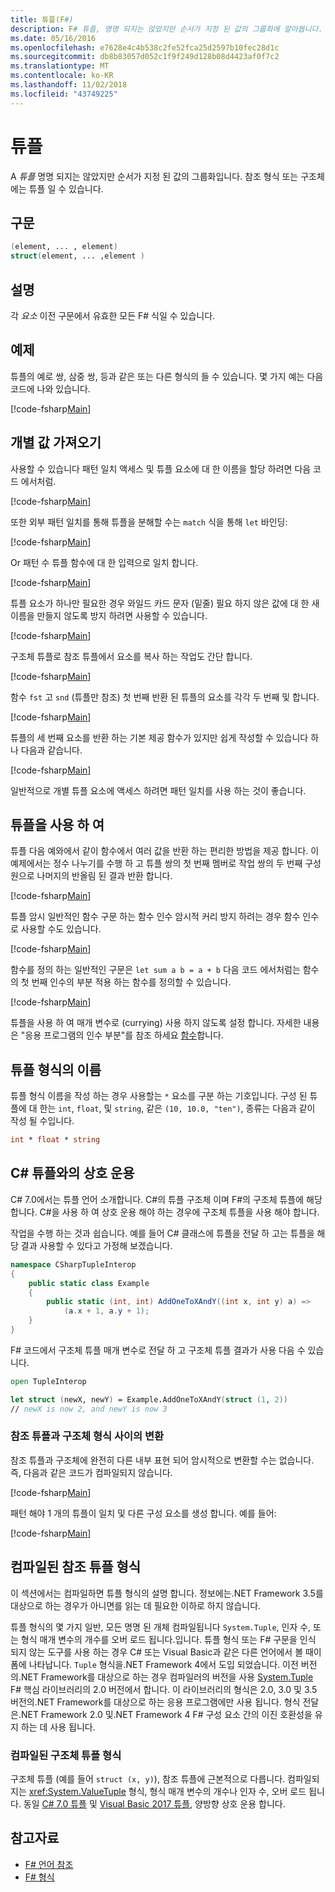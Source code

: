 ```yaml
---
title: 튜플(F#)
description: F# 튜플, 명명 되지는 않았지만 순서가 지정 된 값의 그룹화에 알아봅니다.
ms.date: 05/16/2016
ms.openlocfilehash: e7628e4c4b538c2fe52fca25d2597b10fec28d1c
ms.sourcegitcommit: db8b83057d052c1f9f249d128b08d4423af0f7c2
ms.translationtype: MT
ms.contentlocale: ko-KR
ms.lasthandoff: 11/02/2018
ms.locfileid: "43749225"
---
```

# <a name="tuples"></a>튜플

A *튜플* 명명 되지는 않았지만 순서가 지정 된 값의 그룹화입니다.  참조 형식 또는 구조체에는 튜플 일 수 있습니다.

## <a name="syntax"></a>구문

```fsharp
(element, ... , element)
struct(element, ... ,element )
```

## <a name="remarks"></a>설명

각 *요소* 이전 구문에서 유효한 모든 F# 식일 수 있습니다.

## <a name="examples"></a>예제

튜플의 예로 쌍, 삼중 쌍, 등과 같은 또는 다른 형식의 들 수 있습니다. 몇 가지 예는 다음 코드에 나와 있습니다.

[!code-fsharp[Main](../../../samples/snippets/fsharp/tuples/basic-examples.fsx#L6-L21)]

## <a name="obtaining-individual-values"></a>개별 값 가져오기

사용할 수 있습니다 패턴 일치 액세스 및 튜플 요소에 대 한 이름을 할당 하려면 다음 코드 에서처럼.

[!code-fsharp[Main](../../../samples/snippets/fsharp/tuples/basic-examples.fsx#L27-L29)]

또한 외부 패턴 일치를 통해 튜플을 분해할 수는 `match` 식을 통해 `let` 바인딩:

[!code-fsharp[Main](../../../samples/snippets/fsharp/tuples/basic-examples.fsx#L34-L37)]

Or 패턴 수 튜플 함수에 대 한 입력으로 일치 합니다.

[!code-fsharp[Main](../../../samples/snippets/fsharp/tuples/basic-examples.fsx#L43-L47)]

튜플 요소가 하나만 필요한 경우 와일드 카드 문자 (밑줄) 필요 하지 않은 값에 대 한 새 이름을 만들지 않도록 방지 하려면 사용할 수 있습니다.

[!code-fsharp[Main](../../../samples/snippets/fsharp/tuples/basic-examples.fsx#L53-L54)]

구조체 튜플로 참조 튜플에서 요소를 복사 하는 작업도 간단 합니다.

[!code-fsharp[Main](../../../samples/snippets/fsharp/tuples/basic-examples.fsx#L62-L66)]

함수 `fst` 고 `snd` (튜플만 참조) 첫 번째 반환 된 튜플의 요소를 각각 두 번째 및 합니다.

[!code-fsharp[Main](../../../samples/snippets/fsharp/tuples/basic-examples.fsx#L72-L73)]

튜플의 세 번째 요소를 반환 하는 기본 제공 함수가 있지만 쉽게 작성할 수 있습니다 하나 다음과 같습니다.

[!code-fsharp[Main](../../../samples/snippets/fsharp/tuples/basic-examples.fsx#L78-L78)]

일반적으로 개별 튜플 요소에 액세스 하려면 패턴 일치를 사용 하는 것이 좋습니다.

## <a name="using-tuples"></a>튜플을 사용 하 여

튜플 다음 예와에서 같이 함수에서 여러 값을 반환 하는 편리한 방법을 제공 합니다. 이 예제에서는 정수 나누기를 수행 하 고 튜플 쌍의 첫 번째 멤버로 작업 쌍의 두 번째 구성원으로 나머지의 반올림 된 결과 반환 합니다.

[!code-fsharp[Main](../../../samples/snippets/fsharp/tuples/basic-examples.fsx#L83-L86)]

튜플 암시 일반적인 함수 구문 하는 함수 인수 암시적 커리 방지 하려는 경우 함수 인수로 사용할 수도 있습니다.

[!code-fsharp[Main](../../../samples/snippets/fsharp/tuples/basic-examples.fsx#L88-L88)]

함수를 정의 하는 일반적인 구문은 `let sum a b = a + b` 다음 코드 에서처럼는 함수의 첫 번째 인수의 부분 적용 하는 함수를 정의할 수 있습니다.

[!code-fsharp[Main](../../../samples/snippets/fsharp/tuples/basic-examples.fsx#L90-L94)]

튜플을 사용 하 여 매개 변수로 (currying) 사용 하지 않도록 설정 합니다. 자세한 내용은 "응용 프로그램의 인수 부분"를 참조 하세요 [함수](functions/index.md)합니다.

## <a name="names-of-tuple-types"></a>튜플 형식의 이름

튜플 형식 이름을 작성 하는 경우 사용할는 `*` 요소를 구분 하는 기호입니다. 구성 된 튜플에 대 한는 `int`, `float`, 및 `string`, 같은 `(10, 10.0, "ten")`, 종류는 다음과 같이 작성 될 수입니다.

```fsharp
int * float * string
```

## <a name="interoperation-with-c-tuples"></a>C# 튜플와의 상호 운용

C# 7.0에서는 튜플 언어 소개합니다.  C#의 튜플 구조체 이며 F#의 구조체 튜플에 해당 합니다.  C#을 사용 하 여 상호 운용 해야 하는 경우에 구조체 튜플을 사용 해야 합니다.

작업을 수행 하는 것과 쉽습니다.  예를 들어 C# 클래스에 튜플을 전달 하 고는 튜플을 해당 결과 사용할 수 있다고 가정해 보겠습니다.

```csharp
namespace CSharpTupleInterop
{
    public static class Example
    {
        public static (int, int) AddOneToXAndY((int x, int y) a) =>
            (a.x + 1, a.y + 1);
    }
}
```

F# 코드에서 구조체 튜플 매개 변수로 전달 하 고 구조체 튜플 결과가 사용 다음 수 있습니다.

```fsharp
open TupleInterop

let struct (newX, newY) = Example.AddOneToXAndY(struct (1, 2))
// newX is now 2, and newY is now 3
```

### <a name="converting-between-reference-tuples-and-struct-tuples"></a>참조 튜플과 구조체 형식 사이의 변환

참조 튜플과 구조체에 완전히 다른 내부 표현 되어 암시적으로 변환할 수는 없습니다.  즉, 다음과 같은 코드가 컴파일되지 않습니다.

[!code-fsharp[Main](../../../samples/snippets/fsharp/tuples/interop.fsx#L5-L12)]

패턴 해야 1 개의 튜플이 일치 및 다른 구성 요소를 생성 합니다.  예를 들어:

[!code-fsharp[Main](../../../samples/snippets/fsharp/tuples/interop.fsx#L18-L22)]

## <a name="compiled-form-of-reference-tuples"></a>컴파일된 참조 튜플 형식

이 섹션에서는 컴파일하면 튜플 형식의 설명 합니다.  정보에는.NET Framework 3.5를 대상으로 하는 경우가 아니면를 읽는 데 필요한 이하로 하지 않습니다.

튜플 형식의 몇 가지 일반, 모든 명명 된 개체 컴파일됩니다 `System.Tuple`, 인자 수, 또는 형식 매개 변수의 개수를 오버 로드 됩니다.입니다. 튜플 형식 또는 F# 구문을 인식 되지 않는 도구를 사용 하는 경우 C# 또는 Visual Basic과 같은 다른 언어에서 볼 때이 폼에 나타납니다. `Tuple` 형식을.NET Framework 4에서 도입 되었습니다. 이전 버전의.NET Framework를 대상으로 하는 경우 컴파일러의 버전을 사용 [System.Tuple](https://msdn.microsoft.com/library/5ac7953d-acdc-4a58-bfb7-c1f6406c0fa3) F# 핵심 라이브러리의 2.0 버전에서 합니다. 이 라이브러리의 형식은 2.0, 3.0 및 3.5 버전의.NET Framework를 대상으로 하는 응용 프로그램에만 사용 됩니다. 형식 전달은.NET Framework 2.0 및.NET Framework 4 F# 구성 요소 간의 이진 호환성을 유지 하는 데 사용 됩니다.

### <a name="compiled-form-of-struct-tuples"></a>컴파일된 구조체 튜플 형식

구조체 튜플 (예를 들어 `struct (x, y)`), 참조 튜플에 근본적으로 다릅니다.  컴파일되지는 <xref:System.ValueTuple> 형식, 형식 매개 변수의 개수나 인자 수, 오버 로드 됩니다.  동일 [C# 7.0 튜플](../../csharp/tuples.md) 및 [Visual Basic 2017 튜플](../../visual-basic/programming-guide/language-features/data-types/tuples.md), 양방향 상호 운용 합니다.

## <a name="see-also"></a>참고자료

- [F# 언어 참조](index.md)
- [F# 형식](fsharp-types.md)
